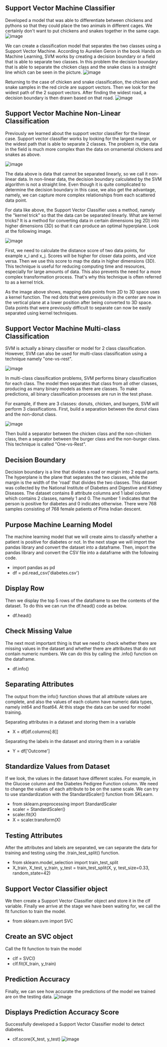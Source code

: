 ## Support Vector Machine Classifier
Developed a model that was able to differentiate between chickens and pythons so that they could place the two animals in different cages. We certainly don't want to put chickens and snakes together in the same cage.
![image](https://github.com/diantyapitaloka/Support-Vector-Machine-Classifier/assets/147487436/efc67d17-ee6f-4a60-add8-b80e5b6566fe)

We can create a classification model that separates the two classes using a Support Vector Machine. According to Aurelien Geron in the book Hands on Machine Learning, SVM works by creating a decision boundary or a field that is able to separate two classes. In this problem the decision boundary that is able to separate the chicken class and the snake class is a straight line which can be seen in the picture.
![image](https://github.com/diantyapitaloka/Support-Vector-Machine-Classifier/assets/147487436/209c764a-2384-43d5-b079-1037baf2d19b)

Returning to the case of chicken and snake classification, the chicken and snake samples in the red circle are support vectors. Then we look for the widest path of the 2 support vectors. After finding the widest road, a decision boundary is then drawn based on that road.
![image](https://github.com/diantyapitaloka/Support-Vector-Machine-Classifier/assets/147487436/6ce86813-dc12-48bc-9527-fc557edbf5e6)

## Support Vector Machine Non-Linear Classification
Previously we learned about the support vector classifier for the linear case. Support vector classifier works by looking for the largest margin, or the widest path that is able to separate 2 classes. The problem is, the data in the field is much more complex than the data on ornamental chickens and snakes as above.

![image](https://github.com/diantyapitaloka/Support-Vector-Machine-Classifier/assets/147487436/5745dee1-39fd-4695-aee7-4a75121540c9)

The data above is data that cannot be separated linearly, so we call it non-linear data. In non-linear data, the decision boundary calculated by the SVM algorithm is not a straight line. Even though it is quite complicated to determine the decision boundary in this case, we also get the advantage, namely, we can capture more complex relationships from each scattered data point.

For data like above, the Support Vector Classifier uses a method, namely the "kernel trick" so that the data can be separated linearly. What are kernel tricks? It is a method for converting data in certain dimensions (eg 2D) into higher dimensions (3D) so that it can produce an optimal hyperplane. Look at the following image.

![image](https://github.com/diantyapitaloka/Support-Vector-Machine-Classifier/assets/147487436/f109e43b-6a06-4c6c-b0d7-7d088799b2eb)

First, we need to calculate the distance score of two data points, for example x_i and x_j. Scores will be higher for closer data points, and vice versa. Then we use this score to map the data in higher dimensions (3D). This technique is useful for reducing computing time and resources, especially for large amounts of data. This also prevents the need for a more complex transformation process. That's why this technique is often referred to as a kernel trick.

As the image above shows, mapping data points from 2D to 3D space uses a kernel function. The red dots that were previously in the center are now in the vertical plane at a lower position after being converted to 3D space. Data points that were previously difficult to separate can now be easily separated using kernel techniques.


## Support Vector Machine Multi-class Classification
SVM is actually a binary classifier or model for 2 class classification. However, SVM can also be used for multi-class classification using a technique namely "one-vs-rest".

![image](https://github.com/diantyapitaloka/Support-Vector-Machine-Classifier/assets/147487436/2d88757b-fe83-4b89-8afc-a4ddada9c7e7)

In multi-class classification problems, SVM performs binary classification for each class. The model then separates that class from all other classes, producing as many binary models as there are classes. To make predictions, all binary classification processes are run in the test phase.

For example, if there are 3 classes: donuts, chicken, and burgers, SVM will perform 3 classifications. First, build a separation between the donut class and the non-donut class.

![image](https://github.com/diantyapitaloka/Support-Vector-Machine-Classifier/assets/147487436/1fd81dec-9102-45f0-9db7-7e8420cd133e)

Then build a separator between the chicken class and the non-chicken class, then a separator between the burger class and the non-burger class. This technique is called "One-vs-Rest".

## Decision Boundary
Decision boundary is a line that divides a road or margin into 2 equal parts. The hyperplane is the plane that separates the two classes, while the margin is the width of the 'road' that divides the two classes. This dataset was collected by the National Institute of Diabetes and Digestive and Kidney Diseases. The dataset contains 8 attribute columns and 1 label column which contains 2 classes, namely 1 and 0. The number 1 indicates that the person is positive for diabetes and 0 indicates otherwise. There were 768 samples consisting of 768 female patients of Pima Indian descent.

## Purpose Machine Learning Model
The machine learning model that we will create aims to classify whether a patient is positive for diabetes or not. In the next stage we will import the pandas library and convert the dataset into a dataframe. Then, import the pandas library and convert the CSV file into a dataframe with the following code.
- import pandas as pd
- df = pd.read_csv('diabetes.csv')

## Display Row
Then we display the top 5 rows of the dataframe to see the contents of the dataset. To do this we can run the df.head() code as below.
- df.head()

## Check Missing Value
The next most important thing is that we need to check whether there are missing values in the dataset and whether there are attributes that do not contain numeric numbers. We can do this by calling the .info() function on the dataframe.
- df.info()

## Separating Attributes
The output from the info() function shows that all attribute values are complete, and also the values of each column have numeric data types, namely int64 and float64. At this stage the data can be used for model training.

Separating attributes in a dataset and storing them in a variable
- X = df[df.columns[:8]]
 
Separating the labels in the dataset and storing them in a variable
- Y = df['Outcome']

## Standardize Values from Dataset
If we look, the values in the dataset have different scales. For example, in the Glucose column and the Diabetes Pedigree Function column. We need to change the values of each attribute to be on the same scale. We can try to use standardization with the StandardScaler() function from SKLearn.
- from sklearn.preprocessing import StandardScaler
- scaler = StandardScaler()
- scaler.fit(X)
- X = scaler.transform(X)

## Testing Attributes
After the attributes and labels are separated, we can separate the data for training and testing using the .train_test_split() function.
- from sklearn.model_selection import train_test_split
- X_train, X_test, y_train, y_test = train_test_split(X, y, test_size=0.33, random_state=42)

## Support Vector Classifier object
We then create a Support Vector Classifier object and store it in the clf variable. Finally we arrive at the stage we have been waiting for, we call the fit function to train the model.
- from sklearn.svm import SVC
 
## Create an SVC object
Call the fit function to train the model
- clf = SVC()
- clf.fit(X_train, y_train)

## Prediction Accuracy
Finally, we can see how accurate the predictions of the model we trained are on the testing data.
![image](https://github.com/diantyapitaloka/Support-Vector-Machine-Classifier/assets/147487436/faa34831-a093-4e7a-a512-6ca6525ff903)

## Displays Prediction Accuracy Score
Successfully developed a Support Vector Classifier model to detect diabetes.
- clf.score(X_test, y_test)
![image](https://github.com/diantyapitaloka/Support-Vector-Machine-Classifier/assets/147487436/a230278b-fcbc-431f-b98b-1d0bc2758e20)



